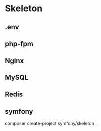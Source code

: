 # Skeleton

## .env

## php-fpm

## Nginx

## MySQL

## Redis

## symfony

composer create-project symfony/skeleton .

